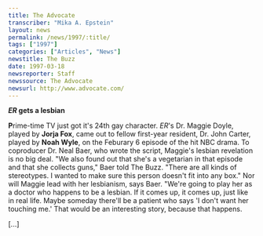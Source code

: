 ```yaml
---
title: The Advocate
transcriber: "Mika A. Epstein"
layout: news
permalink: /news/1997/:title/
tags: ["1997"]
categories: ["Articles", "News"]
newstitle: The Buzz
date: 1997-03-18
newsreporter: Staff
newssource: The Advocate
newsurl: http://www.advocate.com/
---
```


***ER* gets a lesbian**

**P**rime-time TV just got it's 24th gay character. *ER*'s Dr. Maggie Doyle, played by **Jorja Fox**, came out to fellow first-year resident, Dr. John Carter, played by **Noah Wyle**, on the Feburary 6 episode of the hit NBC drama. To coproducer Dr. Neal Baer, who wrote the script, Maggie's lesbian revelation is no big deal. "We also found out that she's a vegetarian in that episode and that she collects guns," Baer told The Buzz. "There are all kinds of stereotypes. I wanted to make sure this person doesn't fit into any box." Nor will Maggie lead with her lesbianism, says Baer. "We're going to play her as a doctor who happens to be a lesbian. If it comes up, it comes up, just like in real life. Maybe someday there'll be a patient who says 'I don't want her touching me.' That would be an interesting story, because that happens.

[...]
